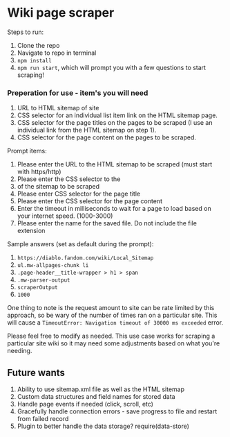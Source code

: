# Wiki page scraper

Steps to run:
1. Clone the repo
2. Navigate to repo in terminal
3. `npm install`
4. `npm run start`, which will prompt you with a few questions to start scraping!

### Preperation for use - item's you will need
1. URL to HTML sitemap of site
2. CSS selector for an individual list item link on the HTML sitemap page.
3. CSS selector for the page titles on the pages to be scraped (I use an individual link from the HTML sitemap on step 1).
4. CSS selector for the page content on the pages to be scraped.

Prompt items:
1. Please enter the URL to the HTML sitemap to be scraped (must start with https/http)
2. Please enter the CSS selector to the <li> of the sitemap to be scraped
3. Please enter CSS selector for the page title
4. Please enter the CSS selector for the page content
5. Enter the timeout in milliseconds to wait for a page to load based on your internet speed. (1000-3000)
6. Please enter the name for the saved file.  Do not include the file extension

Sample answers (set as default during the prompt):
1. `https://diablo.fandom.com/wiki/Local_Sitemap`
2. `ul.mw-allpages-chunk li`
3. `.page-header__title-wrapper > h1 > span`
4. `.mw-parser-output`
5. `scraperOutput`
6. `1000`

One thing to note is the request amount to site can be rate limited by this approach, so be wary of the number of times ran on a particular site.  This will cause a `TimeoutError: Navigation timeout of 30000 ms exceeded` error.

Please feel free to modify as needed.  This use case works for scraping a particular site wiki so it may need some adjustments based on what you're needing.

## Future wants
1. Ability to use sitemap.xml file as well as the HTML sitemap
2. Custom data structures and field names for stored data
3. Handle page events if needed (click, scroll, etc)
4. Gracefully handle connection errors - save progress to file and restart from failed record
5. Plugin to better handle the data storage? require(data-store)